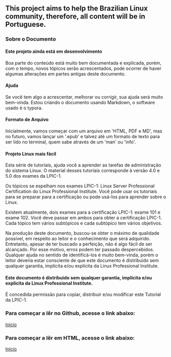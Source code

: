 ## This project aims to help the Brazilian Linux community, therefore, all content will be in Portuguese.

### Sobre o Documento

#### Este projeto ainda está em desenvolvimento
Boa parte do conteúdo está muito bem documentada e explicada, porém, 
com o tempo, novos tópicos serão acrescentados, pode ocorrer de haver algumas alterações em partes antigas deste documento.

#### Ajuda
Se você tem algo a acrescentar, melhorar ou corrigir, sua ajuda será muito bem-vinda. Estou criando o documento usando Markdown, o software usado é o typora.

#### Formato de Arquivo
Inicialmente, vamos começar com um arquivo em 'HTML, PDF e MD', mas no futuro, vamos lançar um '.epub' e talvez até um formato de texto para ser lido no terminal, quem sabe através de um 'man' ou 'info'.

#### Projeto Linux mais fácil
Esta série de tutoriais, ajuda você a aprender as tarefas de administração do sistema Linux. O material desses tutoriais corresponde à versão 4.0 e 5.0 dos exames da LPIC-1.

Os tópicos se espelham nos exames LPIC-1: Linux Server Professional Certification do Linux Professional Institute. Você pode usar os tutoriais para se preparar para a certificação ou pode usá-los para aprender sobre o Linux.

Existem atualmente, dois exames para a certificação LPIC-1: exame 101 e exame 102. Você deve passar em ambos para obter a certificação LPIC-1. Cada tópico tem vários subtópicos e cada subtópico tem vários objetivos.

Na produção deste documento, buscou-se obter o máximo de qualidade possível, em respeito ao leitor e o conhecimento que será adquirido. Entretanto, apesar de ter buscado a perfeição, não é algo fácil de ser alcançado. Por esse motivo, erros podem ter passado despercebidos. Qualquer ajuda no sentido de identificá-los é muito bem-vinda, porém o leitor deveria estar consciente de que este documento é distribuido sem qualquer garantia, implícita e/ou explícita da Linux Professional Institute.

#### Este documento é distribuido sem qualquer garantia, implícita e/ou explícita da Linux Professional Institute.

É concedida permissão para copiar, distribuir e/ou modificar este Tutorial da LPIC-1.

### Para começar a lêr no Github, acesse o link abaixo:
[Início](markdown/main.md)

### Para começar a lêr em HTML, acesse o link abaixo:
[Início](https://sysnetbr.eng.br/LPIC-1/html/main.html)
